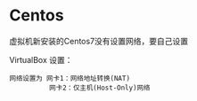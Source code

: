 # Centos

虚拟机新安装的Centos7没有设置网络，要自己设置

VirtualBox 设置：

```
网络设置为 网卡1：网络地址转换(NAT)
          网卡2：仅主机(Host-Only)网络

```




